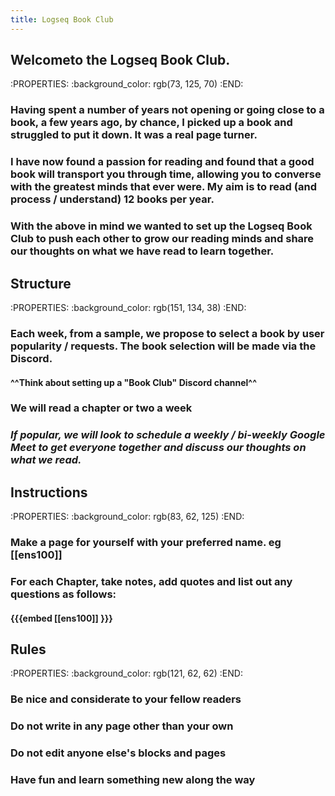 ```yaml
---
title: Logseq Book Club
---
```


## Welcometo the Logseq Book Club.
:PROPERTIES:
:background_color: rgb(73, 125, 70)
:END:
### Having spent a number of years not opening or going close to a book, a few years ago, by chance, I picked up a book and struggled to put it down. It was a real page turner.
### I have now found a passion for reading and found that a good book will transport you through time, allowing you to converse with the greatest minds that ever were. My aim is to read (and process / understand) 12 books per year.
### With the above in mind we wanted to set up the Logseq Book Club to push each other to grow our reading minds and share our thoughts on what we have read to learn together.
## Structure
:PROPERTIES:
:background_color: rgb(151, 134, 38)
:END:
### Each week, from a sample, we propose to select a book by user popularity / requests. The book selection will be made via the Discord.
#### ^^Think about setting up  a "Book Club" Discord channel^^
### We will read a chapter or two a week
### _If popular, we will look to schedule a weekly / bi-weekly Google Meet to get everyone together and discuss our thoughts on what we read._
## Instructions
:PROPERTIES:
:background_color: rgb(83, 62, 125)
:END:
### Make a page for yourself with your preferred name. eg [[ens100]]
### For each Chapter, take notes, add quotes and list out any questions as follows:
#### {{{embed [[ens100]] }}}
## Rules
:PROPERTIES:
:background_color: rgb(121, 62, 62)
:END:
### Be nice and considerate to your fellow readers
### Do not write in any page other than your own
### Do not edit anyone else's blocks and pages
### Have fun and learn something new along the way
